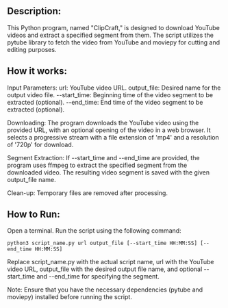 ## Description:

This Python program, named "ClipCraft," is designed to download YouTube videos and extract a specified segment from them. The script utilizes the pytube library to fetch the video from YouTube and moviepy for cutting and editing purposes.

## How it works:

Input Parameters:
        url: YouTube video URL.
        output_file: Desired name for the output video file.
        --start_time: Beginning time of the video segment to be extracted (optional).
        --end_time: End time of the video segment to be extracted (optional).

Downloading:
        The program downloads the YouTube video using the provided URL, with an optional opening of the video in a web browser.
        It selects a progressive stream with a file extension of 'mp4' and a resolution of '720p' for download.

Segment Extraction:
        If --start_time and --end_time are provided, the program uses ffmpeg to extract the specified segment from the downloaded video.
        The resulting video segment is saved with the given output_file name.

Clean-up:
        Temporary files are removed after processing.

## How to Run:

Open a terminal.
Run the script using the following command:

`python3 script_name.py url output_file [--start_time HH:MM:SS] [--end_time HH:MM:SS]`

Replace script_name.py with the actual script name, url with the YouTube video URL, output_file with the desired output file name, and optional --start_time and --end_time for specifying the segment.

Note: Ensure that you have the necessary dependencies (pytube and moviepy) installed before running the script.
